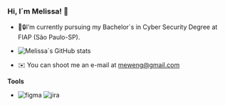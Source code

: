 ### Hi, I´m Melissa! 👋

- 🔭🔒I’m currently pursuing my Bachelor´s in Cyber Security Degree at FIAP (São Paulo-SP).


- ![Melissa´s GitHub stats](https://github-readme-stats.vercel.app/api?username=melissawengbr&show_icons=true&theme=dracula)

- ✉️ You can shoot me an e-mail at meweng@gmail.com

<!-- ✉️ You can shoot me at (https://img.shields.io/badge/Discord-7289DA?style=for-the-badge&logo=discord&logoColor=white) 

- [![linkedin](https://img.shields.io/badge/LinkedIn-0077B5?style=for-the-badge&logo=linkedin&logoColor=white)](https://www.linkedin.com/in/wengmelissa/)
-->
**Tools**
- ![figma](https://img.shields.io/badge/Figma-F24E1E?style=for-the-badge&logo=figma&logoColor=white) ![jira](https://img.shields.io/badge/Jira-0052CC?style=for-the-badge&logo=Jira&logoColor=white)
